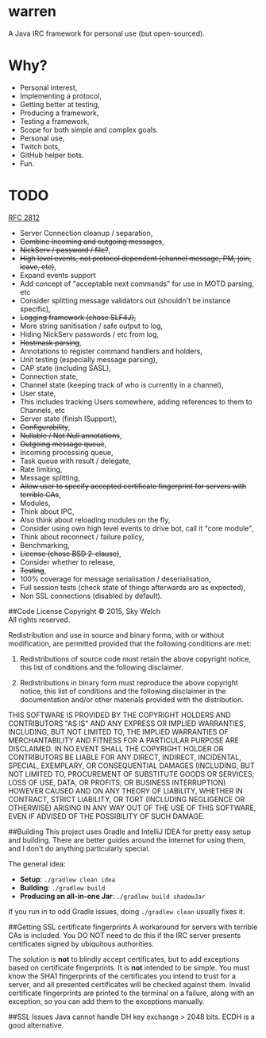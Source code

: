 warren
=====

A Java IRC framework for personal use (but open-sourced).

# Why?

* Personal interest,
 * Implementing a protocol,
 * Getting better at testing,
 * Producing a framework,
 * Testing a framework,
 * Scope for both simple and complex goals.
* Personal use,
 * Twitch bots,
 * GitHub helper bots.
* Fun.

# TODO

[RFC 2812](https://tools.ietf.org/html/rfc2812)

* Server Connection cleanup / separation,
* ~~Combine incoming and outgoing messages~~,
* ~~NickServ / password / file?~~,
* ~~High level events, not protocol dependent (channel message, PM, join, leave, etc)~~,
 * Expand events support
* Add concept of "acceptable next commands" for use in MOTD parsing, etc
* Consider splitting message validators out (shouldn't be instance specific),
* ~~Logging framework (chose SLF4J),~~
* More string sanitisation / safe output to log,
* Hiding NickServ passwords / etc from log,
* ~~Hostmask parsing~~,
* Annotations to register command handlers and holders,
* Unit testing (especially message parsing),
* CAP state (including SASL),
* Connection state,
* Channel state (keeping track of who is currently in a channel),
* User state,
 * This includes tracking Users somewhere, adding references to them to Channels, etc
* Server state (finish ISupport),
* ~~Configurability~~,
* ~~Nullable / Not Null annotations~~,
* ~~Outgoing message queue~~,
* Incoming processing queue,
* Task queue with result / delegate,
* Rate limiting,
* Message splitting,
* ~~Allow user to specify accepted certificate fingerprint for servers with terrible CAs~~,
* Modules,
 * Think about IPC,
 * Also think about reloading modules on the fly,
* Consider using own high level events to drive bot, call it "core module",
* Think about reconnect / failure policy,
* Benchmarking,
* ~~License (chose BSD 2-clause)~~,
 * Consider whether to release,
* ~~Testing~~,
 * 100% coverage for message serialisation / deserialisation,
* Full session tests (check state of things afterwards are as expected),
* Non SSL connections (disabled by default).

##Code License
Copyright © 2015, Sky Welch  
All rights reserved.

Redistribution and use in source and binary forms, with or without modification, are permitted provided that the following conditions are met:

1. Redistributions of source code must retain the above copyright notice, this list of conditions and the following disclaimer.

2. Redistributions in binary form must reproduce the above copyright notice, this list of conditions and the following disclaimer in the documentation and/or other materials provided with the distribution.

THIS SOFTWARE IS PROVIDED BY THE COPYRIGHT HOLDERS AND CONTRIBUTORS "AS IS" AND ANY EXPRESS OR IMPLIED WARRANTIES, INCLUDING, BUT NOT LIMITED TO, THE IMPLIED WARRANTIES OF MERCHANTABILITY AND FITNESS FOR A PARTICULAR PURPOSE ARE DISCLAIMED. IN NO EVENT SHALL THE COPYRIGHT HOLDER OR CONTRIBUTORS BE LIABLE FOR ANY DIRECT, INDIRECT, INCIDENTAL, SPECIAL, EXEMPLARY, OR CONSEQUENTIAL DAMAGES (INCLUDING, BUT NOT LIMITED TO, PROCUREMENT OF SUBSTITUTE GOODS OR SERVICES; LOSS OF USE, DATA, OR PROFITS; OR BUSINESS INTERRUPTION) HOWEVER CAUSED AND ON ANY THEORY OF LIABILITY, WHETHER IN CONTRACT, STRICT LIABILITY, OR TORT (INCLUDING NEGLIGENCE OR OTHERWISE) ARISING IN ANY WAY OUT OF THE USE OF THIS SOFTWARE, EVEN IF ADVISED OF THE POSSIBILITY OF SUCH DAMAGE.

##Building
This project uses Gradle and IntelliJ IDEA for pretty easy setup and building. There are better guides around the internet for using them, and I don't do anything particularly special.

The general idea:
* **Setup**: `./gradlew clean idea`
* **Building**: `./gradlew build`
* **Producing an all-in-one Jar**: `./gradlew build shadowJar`

If you run in to odd Gradle issues, doing `./gradlew clean` usually fixes it.

##Getting SSL certificate fingerprints
A workaround for servers with terrible CAs is included. You DO NOT need to do this if the IRC server presents certificates signed by ubiquitous authorities.

The solution is **not** to blindly accept certificates, but to add exceptions based on certificate fingerprints. It is **not** intended to be simple. You must know the SHA1 fingerprints of the certificates you intend to trust for a server, and all presented certificates will be checked against them. Invalid certificate fingerprints are printed to the terminal on a failure, along with an exception, so you can add them to the exceptions manually.

##SSL Issues
Java cannot handle DH key exchange > 2048 bits. ECDH is a good alternative.
